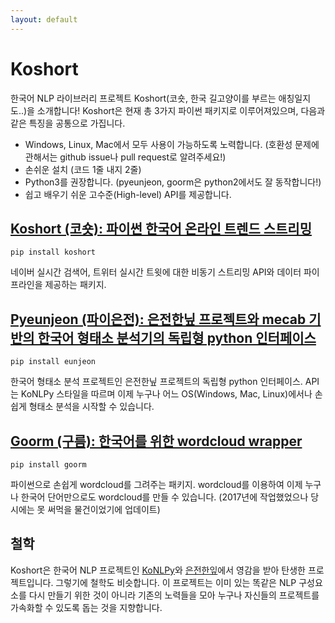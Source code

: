 ```yaml
---
layout: default
---
```


# Koshort
한국어 NLP 라이브러리 프로젝트 Koshort(코숏, 한국 길고양이를 부르는 애칭일지도..)을 소개합니다!
Koshort은 현재 총 3가지 파이썬 패키지로 이루어져있으며, 다음과 같은 특징을 공통으로 가집니다.

* Windows, Linux, Mac에서 모두 사용이 가능하도록 노력합니다. (호환성 문제에 관해서는 github issue나 pull request로 알려주세요!)
* 손쉬운 설치 (코드 1줄 내지 2줄)
* Python3를 권장합니다. (pyeunjeon, goorm은 python2에서도 잘 동작합니다!)
* 쉽고 배우기 쉬운 고수준(High-level) API를 제공합니다.

## [Koshort (코숏): 파이썬 한국어 온라인 트렌드 스트리밍](http://koshort.readthedocs.io/ko/latest/)

`pip install koshort`

네이버 실시간 검색어, 트위터 실시간 트윗에 대한 비동기 스트리밍 API와 데이터 파이프라인을 제공하는 패키지.

## [Pyeunjeon (파이은전): 은전한닢 프로젝트와 mecab 기반의 한국어 형태소 분석기의 독립형 python 인터페이스](https://github.com/koshort/peunjeon)

`pip install eunjeon`

한국어 형태소 분석 프로젝트인 은전한닢 프로젝트의 독립형 python 인터페이스.  API는 KoNLPy 스타일을 따르며 이제 누구나 어느 OS(Windows, Mac, Linux)에서나 손쉽게 형태소 분석을 시작할 수 있습니다.

## [Goorm (구름): 한국어를 위한 wordcloud wrapper](https://github.com/koshort/goorm)

`pip install goorm`

파이썬으로 손쉽게 wordcloud를 그려주는 패키지. wordcloud를 이용하여 이제 누구나 한국어 단어만으로도 wordcloud를 만들 수 있습니다. (2017년에 작업했었으나 당시에는 못 써먹을 물건이었기에 업데이트)

## 철학

Koshort은 한국어 NLP 프로젝트인 [KoNLPy](http://konlpy.org)와 [은전한잎](http://eunjeon.blogspot.kr/)에서 영감을 받아 탄생한 프로젝트입니다. 그렇기에 철학도 비슷합니다. 이 프로젝트는 이미 있는 똑같은 NLP 구성요소를 다시 만들기 위한 것이 아니라 기존의 노력들을 모아 누구나 자신들의 프로젝트를 가속화할 수 있도록 돕는 것을 지향합니다.
